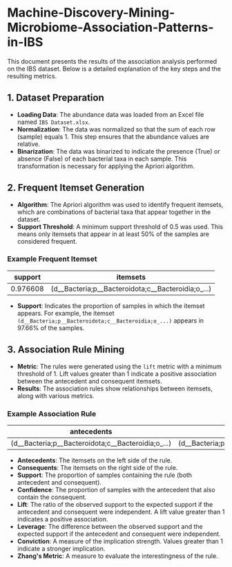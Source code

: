 # Machine-Discovery-Mining-Microbiome-Association-Patterns-in-IBS

This document presents the results of the association analysis performed on the IBS dataset. Below is a detailed explanation of the key steps and the resulting metrics.

## 1. Dataset Preparation

- **Loading Data**: The abundance data was loaded from an Excel file named `IBS Dataset.xlsx`.
- **Normalization**: The data was normalized so that the sum of each row (sample) equals 1. This step ensures that the abundance values are relative.
- **Binarization**: The data was binarized to indicate the presence (True) or absence (False) of each bacterial taxa in each sample. This transformation is necessary for applying the Apriori algorithm.

## 2. Frequent Itemset Generation

- **Algorithm**: The Apriori algorithm was used to identify frequent itemsets, which are combinations of bacterial taxa that appear together in the dataset.
- **Support Threshold**: A minimum support threshold of 0.5 was used. This means only itemsets that appear in at least 50% of the samples are considered frequent.

### Example Frequent Itemset

| support | itemsets                                             |
|---------|------------------------------------------------------|
| 0.976608| (d__Bacteria;p__Bacteroidota;c__Bacteroidia;o_...)  |

- **Support**: Indicates the proportion of samples in which the itemset appears. For example, the itemset `(d__Bacteria;p__Bacteroidota;c__Bacteroidia;o_...)` appears in 97.66% of the samples.

## 3. Association Rule Mining

- **Metric**: The rules were generated using the `lift` metric with a minimum threshold of 1. Lift values greater than 1 indicate a positive association between the antecedent and consequent itemsets.
- **Results**: The association rules show relationships between itemsets, along with various metrics.

### Example Association Rule

| antecedents                                      | consequents                                       | support  | confidence | lift    | leverage | conviction | zhangs_metric |
|--------------------------------------------------|--------------------------------------------------|----------|------------|---------|----------|------------|---------------|
| (d__Bacteria;p__Bacteroidota;c__Bacteroidia;o_...) | (d__Bacteria;p__Firmicutes;c__Clostridia;o__La...) | 0.822612 | 0.842315   | 1.001409| 0.001157 | 1.007514   | 0.060130      |

- **Antecedents**: The itemsets on the left side of the rule.
- **Consequents**: The itemsets on the right side of the rule.
- **Support**: The proportion of samples containing the rule (both antecedent and consequent).
- **Confidence**: The proportion of samples with the antecedent that also contain the consequent.
- **Lift**: The ratio of the observed support to the expected support if the antecedent and consequent were independent. A lift value greater than 1 indicates a positive association.
- **Leverage**: The difference between the observed support and the expected support if the antecedent and consequent were independent.
- **Conviction**: A measure of the implication strength. Values greater than 1 indicate a stronger implication.
- **Zhang's Metric**: A measure to evaluate the interestingness of the rule.

